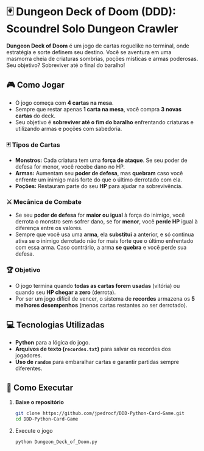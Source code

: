 # 🃏 Dungeon Deck of Doom (DDD): Scoundrel Solo Dungeon Crawler

**Dungeon Deck of Doom** é um jogo de cartas roguelike no terminal, onde estratégia e sorte definem seu destino. Você se aventura em uma masmorra cheia de criaturas sombrias, poções místicas e armas poderosas. Seu objetivo? Sobreviver até o final do baralho!  

## 🎮 Como Jogar  
- O jogo começa com **4 cartas na mesa**.  
- Sempre que restar apenas **1 carta na mesa**, você compra **3 novas cartas** do deck.  
- Seu objetivo é **sobreviver até o fim do baralho** enfrentando criaturas e utilizando armas e poções com sabedoria.  

### 🃏 Tipos de Cartas  
- **Monstros:** Cada criatura tem uma **força de ataque**. Se seu poder de defesa for menor, você recebe dano no HP.  
- **Armas:** Aumentam seu **poder de defesa**, mas **quebram** caso você enfrente um inimigo mais forte do que o último derrotado com ela.  
- **Poções:** Restauram parte do seu **HP** para ajudar na sobrevivência.  

### ⚔️ Mecânica de Combate  
- Se seu **poder de defesa** for **maior ou igual** à força do inimigo, você derrota o monstro sem sofrer dano, se for **menor**, você **perde HP** igual à diferença entre os valores.  
- Sempre que você usa uma **arma**, ela **substitui** a anterior, e só continua ativa se o inimigo derrotado não for mais forte que o último enfrentado com essa arma. Caso contrário, a arma **se quebra** e você perde sua defesa.

### 🏆 Objetivo  
- O jogo termina quando **todas as cartas forem usadas** (vitória) ou quando seu **HP chegar a zero** (derrota).  
- Por ser um jogo difícil de vencer, o sistema de **recordes** armazena os **5 melhores desempenhos** (menos cartas restantes ao ser derrotado).


## 💻 Tecnologias Utilizadas  
- **Python** para a lógica do jogo.  
- **Arquivos de texto (`recordes.txt`)** para salvar os recordes dos jogadores.  
- **Uso de `random`** para embaralhar cartas e garantir partidas sempre diferentes.  

## 🚀 Como Executar  
1. **Baixe o repositório**  
   ```sh
   git clone https://github.com/jpedrocf/DDD-Python-Card-Game.git
   cd DDD-Python-Card-Game

2. Execute o jogo
   ```sh
   python Dungeon_Deck_of_Doom.py

